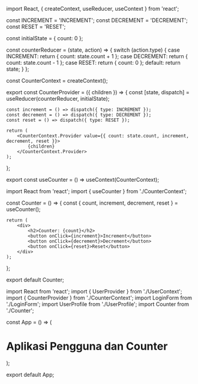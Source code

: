 <!-- file: CounterContext.jsx -->

import React, { createContext, useReducer, useContext } from 'react';

const INCREMENT = 'INCREMENT';
const DECREMENT = 'DECREMENT';
const RESET = 'RESET';

const initialState = { count: 0 };

const counterReducer = (state, action) => {
switch (action.type) {
case INCREMENT:
return { count: state.count + 1 };
case DECREMENT:
return { count: state.count - 1 };
case RESET:
return { count: 0 };
default:
return state;
}
};

const CounterContext = createContext();

export const CounterProvider = ({ children }) => {
const [state, dispatch] = useReducer(counterReducer, initialState);

    const increment = () => dispatch({ type: INCREMENT });
    const decrement = () => dispatch({ type: DECREMENT });
    const reset = () => dispatch({ type: RESET });

    return (
        <CounterContext.Provider value={{ count: state.count, increment, decrement, reset }}>
            {children}
        </CounterContext.Provider>
    );

};

export const useCounter = () => useContext(CounterContext);

<!-- file: Counter.jsx -->

import React from 'react';
import { useCounter } from './CounterContext';

const Counter = () => {
const { count, increment, decrement, reset } = useCounter();

    return (
        <div>
            <h2>Counter: {count}</h2>
            <button onClick={increment}>Increment</button>
            <button onClick={decrement}>Decrement</button>
            <button onClick={reset}>Reset</button>
        </div>
    );

};

export default Counter;

<!-- file: App.jsx -->

import React from 'react';
import { UserProvider } from './UserContext';
import { CounterProvider } from './CounterContext';
import LoginForm from './LoginForm';
import UserProfile from './UserProfile';
import Counter from './Counter';

const App = () => (
<UserProvider>
<CounterProvider>

<div>
<h1>Aplikasi Pengguna dan Counter</h1>
<LoginForm />
<UserProfile />
<Counter />
</div>
</CounterProvider>
</UserProvider>
);

export default App;
